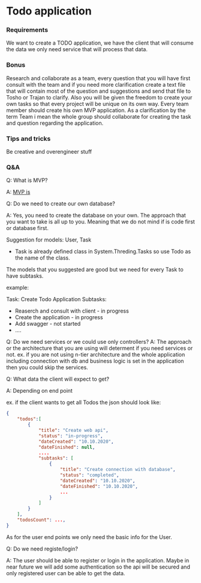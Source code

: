 # Todo application

### Requirements
We want to create a TODO application, we have the client that will consume the data we only need service that will process that data. 

### Bonus
Research and collaborate as a team, every question that you will have first consult with the team and if you need more clarification create a text file that will contain most of the question and suggestions and send that file to Tosho or Trajan to clarify. 
Also you will be given the freedom to create your own tasks so that every project will be unique on its own way.
Every team member should create his own MVP application. 
As a clarification by the term Team i mean the whole group should collaborate for creating the task and question regarding the application.

### Tips and tricks
Be creative and overengineer stuff

### Q&A
Q: What is MVP?

A: [MVP is]

Q: Do we need to create our own database?

A: Yes, you need to create the database on your own. The approach that you want to take is all up to you. Meaning that we do not mind if is code first or database first.

Suggestion for models:
User, Task
* Task is already defined class in System.Threding.Tasks so use Todo as the name of the class.

The models that you suggested are good but we need for every Task to have subtasks. 

example: 

Task: Create Todo Application
Subtasks:
* Reaserch and consult with client - in progress
* Create the application - in progress
* Add swagger - not started
* ....

Q: Do we need services or we could use only controllers?
A: The approach or the architecture that you are using will determent if you need services or not.
ex. if you are not using n-tier architecture and the whole application including connection with db and business logic is set in the application then you could skip the services.

Q: What data the client will expect to get?

A: Depending on end point

ex. if the client wants to get all Todos the json should look like:
```json
{
    "todos":[
        {
            "title": "Create web api",
            "status": "in-progress",
            "dateCreated": "10.10.2020",
            "dateFinished": null,
            .... 
            "subtasks": [
                {
                    "title": "Create connection with database",
                    "status": "completed",
                    "dateCreated": "10.10.2020",
                    "dateFinished": "10.10.2020",
                    ...
                }
            ]
        }
    ],
    "todosCount": ...,
}
```
As for the user end points we only need the basic info for the User.

Q: Do we need registe/login?

A: The user should be able to register or login in the application. Maybe in near future we will add some authentication so the api will be secured and only registered user can be able to get the data.



[MVP is]: https://teamairship.com/what-is-mvp-in-software-development/
